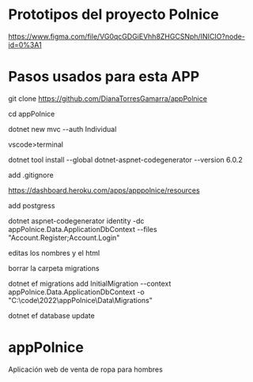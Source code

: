 # Prototipos del proyecto Polnice

https://www.figma.com/file/VG0qcGDGiEVhh8ZHGCSNph/INICIO?node-id=0%3A1

# Pasos usados para esta APP

git clone https://github.com/DianaTorresGamarra/appPolnice

cd appPolnice

dotnet new mvc --auth Individual

vscode>terminal

dotnet tool install --global dotnet-aspnet-codegenerator --version 6.0.2

add .gitignore

https://dashboard.heroku.com/apps/apppolnice/resources

add postgress

dotnet aspnet-codegenerator identity -dc appPolnice.Data.ApplicationDbContext --files "Account.Register;Account.Login"

editas los nombres y el html

borrar la carpeta migrations

dotnet ef migrations add InitialMigration --context appPolnice.Data.ApplicationDbContext -o "C:\code\2022\appPolnice\Data\Migrations"

dotnet ef database update

# appPolnice

Aplicación web de venta de ropa para hombres
